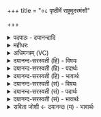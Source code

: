 +++
title = "०८ पृष्ठीर्मे राष्ट्रमुदरमंसौ"

+++
<details><summary>पदपाठः - दयानन्दादि</summary>

पृ॒ष्ठीः। मे॒। रा॒ष्ट्रम्। उ॒दर॑म्। अꣳसौ॑। ग्री॒वाः। च॒। श्रोणी॒ऽइति॒ श्रोणी॑। ऊ॒रूऽइत्यू॒रू। अ॒र॒त्नी। जानु॑नी॒ऽइति॒ जानु॑नी। विशः॑। मे॒। अङ्गा॑नि। स॒र्वतः॑। ८।
</details>

<details><summary>महीधरः</summary>

म० मे मम पृष्टीः पृष्ठप्रदेशो राष्ट्रं देशो देशवत्सर्वाधारमस्तु । मे मम उदरमंसौ स्कन्धौ ग्रीवाः कण्ठदेशाः श्रोणी कटिदेशौ ऊरू सक्थिनी अरत्नी हस्तदेशौ जानुनी च सर्वतोऽन्यान्यङ्गानि च विशः प्रजाः सन्तु प्रजावत् पोष्याः सन्तु ॥८॥  
नवमी।
</details>

<details><summary>अधिमन्त्रम् (VC)</summary>

- सभापतिर्देवता
- प्रजापतिर्ऋषिः
- निचृदनुष्टुप्
- गान्धारः
</details>

<details><summary>दयानन्द-सरस्वती (हि) - विषयः</summary>

फिर उसी विषय को अगले मन्त्र में कहा है ॥
</details>

<details><summary>दयानन्द-सरस्वती (हि) - पदार्थः</summary>

पदार्थान्वयभाषाः -  हे मनुष्यो ! (मे) मेरा (राष्ट्रम्) राज्य (पृष्ठीः) पीठ (उदरम्) पेट (अंसौ) स्कन्ध (ग्रीवाः) कण्ठप्रदेश (श्रोणी) कटिप्रदेश (ऊरू) जङ्घा (अरत्नी) भुजाओं का मध्यप्रदेश और (जानुनी) गोड़ का मध्यप्रदेश तथा (सर्वतः) सब ओर से (च) और (अङ्गानि) अङ्ग (मे) मेरे (विशः) प्रजाजन हैं ॥८ ॥
</details>

<details><summary>दयानन्द-सरस्वती (हि) - भावार्थः</summary>

भावार्थभाषाः -  जो अपने अङ्गों के तुल्य प्रजा को जाने, वही राजा सर्वदा बढ़ता रहता है ॥८ ॥
</details>

<details><summary>दयानन्द-सरस्वती (सं) - विषयः</summary>

पुनस्तमेव विषयमाह ॥
</details>

<details><summary>दयानन्द-सरस्वती (सं) - पदार्थः</summary>

पदार्थान्वयभाषाः -  हे मनुष्याः ! मे मम पृष्ठी राष्ट्रमुदरमंसौ ग्रीवाः श्रोणी ऊरू अरत्नी जानुनी सर्वतोऽन्यानि चाङ्गानि मे विशः सन्ति ॥८ ॥
</details>

<details><summary>दयानन्द-सरस्वती (सं) - भावार्थः</summary>

भावार्थभाषाः -  यः स्वदेहाङ्गवत् प्रजाः जानीयात्, स एव राजा सर्वदा वर्द्धते ॥८ ॥
</details>

<details><summary>सविता जोशी ← दयानन्दः (म) - भावार्थः</summary>

भावार्थभाषाः -  जो राजा प्रजेला स्वतःच्या शरीरावयवाप्रमाणे मानतो त्याच राजाची सदैव उन्नती होते.
</details>